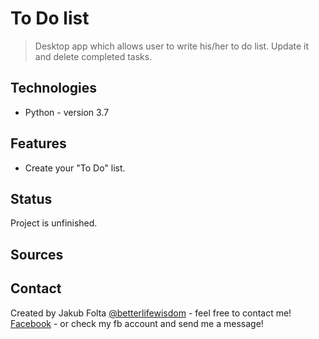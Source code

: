 # To Do list
> Desktop app which allows user to write his/her to do list. Update it and delete completed tasks.

## Technologies
* Python - version 3.7

## Features
* Create your "To Do" list.

## Status
Project is unfinished.

## Sources


## Contact
Created by Jakub Folta [@betterlifewisdom](https://www.betterlifewisdom.com/) - feel free to contact me!<br/>
[Facebook](https://www.facebook.com/jakub.folta.58) - or check my fb account and send me a message!
